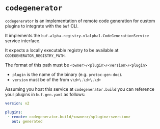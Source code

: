 # `codegenerator`

`codegenerator` is an implementation of remote code generation for custom
plugins to integrate with the `buf` CLI.

It implements the `buf.alpha.registry.v1alpha1.CodeGenerationService`
service interface.

It expects a locally executable registry to be available at
`CODEGENERATOR_REGISTRY_PATH`.

The format of this path must be `<owner>/<plugin>/<version>/<plugin>`

* `plugin` is the name of the binary (e.g. `protoc-gen-doc`).
* `version` must be of the from `v\d+\.\d+\.\d+` 

Assuming you host this service at `codegenerator.build` you can reference your
plugins in `buf.gen.yaml` as follows:

```yaml
version: v2

plugins:
 - remote: codegenerator.build/<owner>/<plugin>:<version>
   out: generated
```
